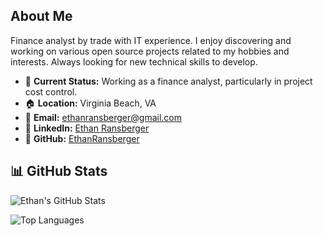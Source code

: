 ## About Me

Finance analyst by trade with IT experience. I enjoy discovering and working on various open source projects related to my hobbies and interests. Always looking for new technical skills to develop.

- 🌟 **Current Status:** Working as a finance analyst, particularly in project cost control. 
- 🏠 **Location:** Virginia Beach, VA
- 📧 **Email:** [ethanransberger@gmail.com](mailto:ethanransberger@gmail.com)
- 🔗 **LinkedIn:** [Ethan Ransberger](https://www.linkedin.com/in/ethanransberger/)
- 💼 **GitHub:** [EthanRansberger](https://github.com/EthanRansberger)

  
## 📊 GitHub Stats

![Ethan's GitHub Stats](https://github-readme-stats.vercel.app/api?username=EthanRansberger&show_icons=true&theme=radical)

![Top Languages](https://github-readme-stats.vercel.app/api/top-langs/?username=EthanRansberger&layout=compact&theme=radical)
